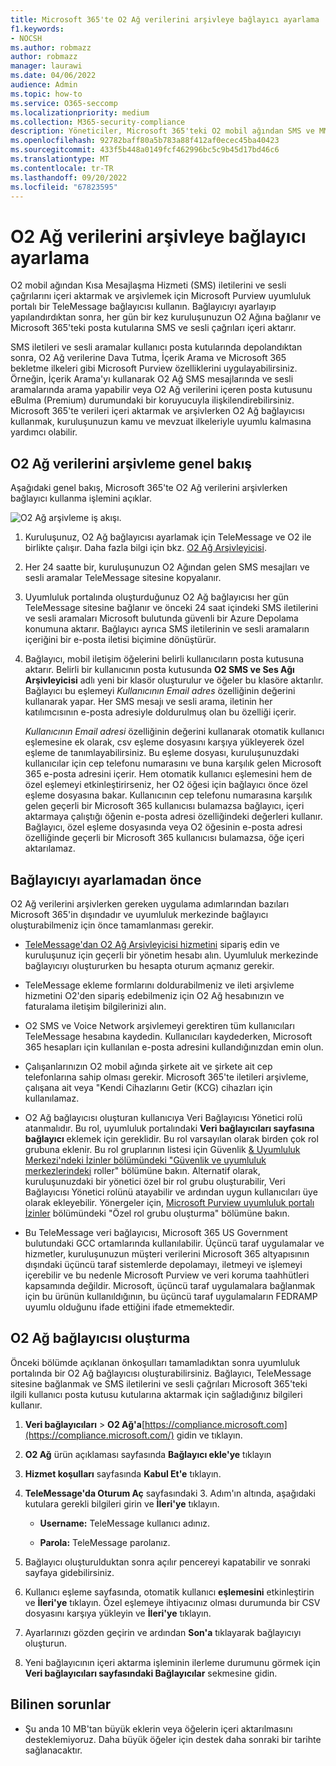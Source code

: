 ```yaml
---
title: Microsoft 365'te O2 Ağ verilerini arşivleye bağlayıcı ayarlama
f1.keywords:
- NOCSH
ms.author: robmazz
author: robmazz
manager: laurawi
ms.date: 04/06/2022
audience: Admin
ms.topic: how-to
ms.service: O365-seccomp
ms.localizationpriority: medium
ms.collection: M365-security-compliance
description: Yöneticiler, Microsoft 365'teki O2 mobil ağından SMS ve MMS verilerini içeri aktarmak ve arşiv etmek için bir TeleMessage bağlayıcısı ayarlayabilir. Bu sayede Microsoft 365'teki üçüncü taraf veri kaynaklarından verileri arşivleyebilir, böylece kuruluşunuzun üçüncü taraf verilerini yönetmek için yasal tutma, içerik arama ve bekletme ilkeleri gibi uyumluluk özelliklerini kullanabilirsiniz.
ms.openlocfilehash: 92782baff80a5b783a88f412af0ecec45ba40423
ms.sourcegitcommit: 433f5b448a0149fcf462996bc5c9b45d17bd46c6
ms.translationtype: MT
ms.contentlocale: tr-TR
ms.lasthandoff: 09/20/2022
ms.locfileid: "67823595"
---
```

# <a name="set-up-a-connector-to-archive-o2-network-data"></a>O2 Ağ verilerini arşivleye bağlayıcı ayarlama

O2 mobil ağından Kısa Mesajlaşma Hizmeti (SMS) iletilerini ve sesli çağrılarını içeri aktarmak ve arşivlemek için Microsoft Purview uyumluluk portalı bir TeleMessage bağlayıcısı kullanın. Bağlayıcıyı ayarlayıp yapılandırdıktan sonra, her gün bir kez kuruluşunuzun O2 Ağına bağlanır ve Microsoft 365'teki posta kutularına SMS ve sesli çağrıları içeri aktarır.

SMS iletileri ve sesli aramalar kullanıcı posta kutularında depolandıktan sonra, O2 Ağ verilerine Dava Tutma, İçerik Arama ve Microsoft 365 bekletme ilkeleri gibi Microsoft Purview özelliklerini uygulayabilirsiniz. Örneğin, İçerik Arama'yı kullanarak O2 Ağ SMS mesajlarında ve sesli aramalarında arama yapabilir veya O2 Ağ verilerini içeren posta kutusunu eBulma (Premium) durumundaki bir koruyucuyla ilişkilendirebilirsiniz. Microsoft 365'te verileri içeri aktarmak ve arşivlerken O2 Ağ bağlayıcısı kullanmak, kuruluşunuzun kamu ve mevzuat ilkeleriyle uyumlu kalmasına yardımcı olabilir.

## <a name="overview-of-archiving-o2-network-data"></a>O2 Ağ verilerini arşivleme genel bakış

Aşağıdaki genel bakış, Microsoft 365'te O2 Ağ verilerini arşivlerken bağlayıcı kullanma işlemini açıklar.

![O2 Ağ arşivleme iş akışı.](../media/O2NetworkConnectorWorkflow.png)

1. Kuruluşunuz, O2 Ağ bağlayıcısı ayarlamak için TeleMessage ve O2 ile birlikte çalışır. Daha fazla bilgi için bkz. [O2 Ağ Arşivleyicisi](https://www.telemessage.com/office365-activation-for-o2-network-archiver).

2. Her 24 saatte bir, kuruluşunuzun O2 Ağından gelen SMS mesajları ve sesli aramalar TeleMessage sitesine kopyalanır.

3. Uyumluluk portalında oluşturduğunuz O2 Ağ bağlayıcısı her gün TeleMessage sitesine bağlanır ve önceki 24 saat içindeki SMS iletilerini ve sesli aramaları Microsoft bulutunda güvenli bir Azure Depolama konumuna aktarır. Bağlayıcı ayrıca SMS iletilerinin ve sesli aramaların içeriğini bir e-posta iletisi biçimine dönüştürür.

4. Bağlayıcı, mobil iletişim öğelerini belirli kullanıcıların posta kutusuna aktarır. Belirli bir kullanıcının posta kutusunda **O2 SMS ve Ses Ağı Arşivleyicisi** adlı yeni bir klasör oluşturulur ve öğeler bu klasöre aktarılır. Bağlayıcı bu eşlemeyi *Kullanıcının Email adres* özelliğinin değerini kullanarak yapar. Her SMS mesajı ve sesli arama, iletinin her katılımcısının e-posta adresiyle doldurulmuş olan bu özelliği içerir.

   *Kullanıcının Email adresi* özelliğinin değerini kullanarak otomatik kullanıcı eşlemesine ek olarak, csv eşleme dosyasını karşıya yükleyerek özel eşleme de tanımlayabilirsiniz. Bu eşleme dosyası, kuruluşunuzdaki kullanıcılar için cep telefonu numarasını ve buna karşılık gelen Microsoft 365 e-posta adresini içerir. Hem otomatik kullanıcı eşlemesini hem de özel eşlemeyi etkinleştirirseniz, her O2 öğesi için bağlayıcı önce özel eşleme dosyasına bakar. Kullanıcının cep telefonu numarasına karşılık gelen geçerli bir Microsoft 365 kullanıcısı bulamazsa bağlayıcı, içeri aktarmaya çalıştığı öğenin e-posta adresi özelliğindeki değerleri kullanır. Bağlayıcı, özel eşleme dosyasında veya O2 öğesinin e-posta adresi özelliğinde geçerli bir Microsoft 365 kullanıcısı bulamazsa, öğe içeri aktarılamaz.

## <a name="before-you-set-up-a-connector"></a>Bağlayıcıyı ayarlamadan önce

O2 Ağ verilerini arşivlerken gereken uygulama adımlarından bazıları Microsoft 365'in dışındadır ve uyumluluk merkezinde bağlayıcı oluşturabilmeniz için önce tamamlanması gerekir.

- [TeleMessage'dan O2 Ağ Arşivleyicisi hizmetini](https://www.telemessage.com/mobile-archiver/order-mobile-archiver-for-o365/) sipariş edin ve kuruluşunuz için geçerli bir yönetim hesabı alın. Uyumluluk merkezinde bağlayıcıyı oluştururken bu hesapta oturum açmanız gerekir.

- TeleMessage ekleme formlarını doldurabilmeniz ve ileti arşivleme hizmetini O2'den sipariş edebilmeniz için O2 Ağ hesabınızın ve faturalama iletişim bilgilerinizi alın.

- O2 SMS ve Voice Network arşivlemeyi gerektiren tüm kullanıcıları TeleMessage hesabına kaydedin. Kullanıcıları kaydederken, Microsoft 365 hesapları için kullanılan e-posta adresini kullandığınızdan emin olun.

- Çalışanlarınızın O2 mobil ağında şirkete ait ve şirkete ait cep telefonlarına sahip olması gerekir. Microsoft 365'te iletileri arşivleme, çalışana ait veya "Kendi Cihazlarını Getir (KCG) cihazları için kullanılamaz.

- O2 Ağ bağlayıcısı oluşturan kullanıcıya Veri Bağlayıcısı Yönetici rolü atanmalıdır. Bu rol, uyumluluk portalındaki **Veri bağlayıcıları sayfasına bağlayıcı** eklemek için gereklidir. Bu rol varsayılan olarak birden çok rol grubuna eklenir. Bu rol gruplarının listesi için Güvenlik [& Uyumluluk Merkezi'ndeki İzinler bölümündeki "Güvenlik ve uyumluluk merkezlerindeki](../security/office-365-security/permissions-in-the-security-and-compliance-center.md#roles-in-the-security--compliance-center) roller" bölümüne bakın. Alternatif olarak, kuruluşunuzdaki bir yönetici özel bir rol grubu oluşturabilir, Veri Bağlayıcısı Yönetici rolünü atayabilir ve ardından uygun kullanıcıları üye olarak ekleyebilir. Yönergeler için, [Microsoft Purview uyumluluk portalı İzinler](microsoft-365-compliance-center-permissions.md#create-a-custom-role-group) bölümündeki "Özel rol grubu oluşturma" bölümüne bakın.

- Bu TeleMessage veri bağlayıcısı, Microsoft 365 US Government bulutundaki GCC ortamlarında kullanılabilir. Üçüncü taraf uygulamalar ve hizmetler, kuruluşunuzun müşteri verilerini Microsoft 365 altyapısının dışındaki üçüncü taraf sistemlerde depolamayı, iletmeyi ve işlemeyi içerebilir ve bu nedenle Microsoft Purview ve veri koruma taahhütleri kapsamında değildir. Microsoft, üçüncü taraf uygulamalara bağlanmak için bu ürünün kullanıldığının, bu üçüncü taraf uygulamaların FEDRAMP uyumlu olduğunu ifade ettiğini ifade etmemektedir.

## <a name="create-an-o2-network-connector"></a>O2 Ağ bağlayıcısı oluşturma

Önceki bölümde açıklanan önkoşulları tamamladıktan sonra uyumluluk portalında bir O2 Ağ bağlayıcısı oluşturabilirsiniz. Bağlayıcı, TeleMessage sitesine bağlanmak ve SMS iletilerini ve sesli çağrıları Microsoft 365'teki ilgili kullanıcı posta kutusu kutularına aktarmak için sağladığınız bilgileri kullanır.

1. **Veri bağlayıcıları** \> **O2 Ağ'a**[https://compliance.microsoft.com](https://compliance.microsoft.com/) gidin ve tıklayın.

2. **O2 Ağ** ürün açıklaması sayfasında **Bağlayıcı ekle'ye** tıklayın

3. **Hizmet koşulları** sayfasında **Kabul Et'e** tıklayın.

4. **TeleMessage'da Oturum Aç** sayfasındaki 3. Adım'ın altında, aşağıdaki kutulara gerekli bilgileri girin ve **İleri'ye** tıklayın.

   - **Username:** TeleMessage kullanıcı adınız.

   - **Parola:** TeleMessage parolanız.

5. Bağlayıcı oluşturulduktan sonra açılır pencereyi kapatabilir ve sonraki sayfaya gidebilirsiniz.

6. Kullanıcı eşleme sayfasında, otomatik kullanıcı **eşlemesini** etkinleştirin ve **İleri'ye** tıklayın. Özel eşlemeye ihtiyacınız olması durumunda bir CSV dosyasını karşıya yükleyin ve **İleri'ye** tıklayın.

7. Ayarlarınızı gözden geçirin ve ardından **Son'a** tıklayarak bağlayıcıyı oluşturun.

8. Yeni bağlayıcının içeri aktarma işleminin ilerleme durumunu görmek için **Veri bağlayıcıları sayfasındaki Bağlayıcılar** sekmesine gidin.

## <a name="known-issues"></a>Bilinen sorunlar

- Şu anda 10 MB'tan büyük eklerin veya öğelerin içeri aktarılmasını desteklemiyoruz. Daha büyük öğeler için destek daha sonraki bir tarihte sağlanacaktır.